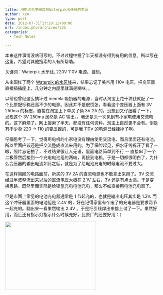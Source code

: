 ```yaml
---
title: 用电池充电器自制Waterpik水牙线的电源
author: kxn
type: post
date: 2012-07-31T13:20:12+00:00
url: /index.php/archives/235
categories:
  - Tech Notes

---
```

本来这件事情没啥可写的，不过过程中搜了半天都没有得到有用的信息。所以写在这里，希望对其他搜索的人有所帮助。

关键词：Waterpik 水牙线, 220V 110V 电源。自制。

从米国扛了两个 <a href="http://www.waterpik.com/oral-health/products/dental-water-flosser/WP-450/" target="_blank">Waterpik 的水牙线</a>来，结果忘记了美帝用 110v 电压，把变压器直接插插座上，几分钟之内屋里就满是糊味。。

以前也曾经这么搞坏过 medela 吸奶器的电源，当时从淘宝上花十块钱就配了一个比原配标称还高不少的电源。因此并不是很慌张，看看这个变压器上面有 3V 250ma 的标志，直接在淘宝上下单买了俩 3V 2A 的。没想到又仔细看了一下，发现这个 3V 250ma 居然是 AC 输出。。我还是头一次见到有小家电使用交流电的。这下麻烦了。网上搜索了半天，都没有任何资料。淘宝上自然更不会有。倒是有不少卖 220 -> 110 的变压器的，可是我 110V 的电源已经挂掉了啊。 

仔细思考了一下，觉得用电机的小家电没有理由使用交流电，而且里面还有电池，所以里面应该还是把交流整成直流来用的。为了保险起见，把水牙线拆开了看了一眼，照片忘记拍了，不过结果很让人无语，里面电路简单到不行 -- 直接串了一个二极管然后接到一个充电电池组的两端，再接到电机。于是一切都很明白了，为什么变压器的输出电流如此之低，就是为了给电池充电的时候电流不要过大。

在这样简陋的电路面前，新买的 3V 2A 的直流电源也不敢拿出来用了。3V 交流经过半波整流出来以后的直流电压大概在 2.1V 左右，3V 还是有点太高。于是变换思路。既然里面实际是给镍氢充电电池充电，那么不如直接用电池充电器了。

但是市面上常见的电池充电器通常是 1 节起充的，也就是输出电压其实是 1.2V. 而这个冲牙器里面的电池组是 2.4V 的，好在记得家里有个废了的充电器是要求两节一起充的。翻出来一看果然输出 2.4V 。于是把引线焊出来接上试了一下。果然好用，而且还有指示灯指示什么时候充好，比原厂的还要好用：）

[<img loading="lazy" src="http://blog.kangkang.org/wp-content/uploads/2012/08/1345264842119-300x225.jpg" alt="" title="充电器" width="300" height="225" class="alignnone size-medium wp-image-239" srcset="https://blog.kangkang.org/wp-content/uploads/2012/08/1345264842119-300x225.jpg 300w, https://blog.kangkang.org/wp-content/uploads/2012/08/1345264842119-1024x768.jpg 1024w, https://blog.kangkang.org/wp-content/uploads/2012/08/1345264842119.jpg 2048w" sizes="(max-width: 300px) 100vw, 300px" />][1]

 [1]: http://blog.kangkang.org/wp-content/uploads/2012/08/1345264842119.jpg